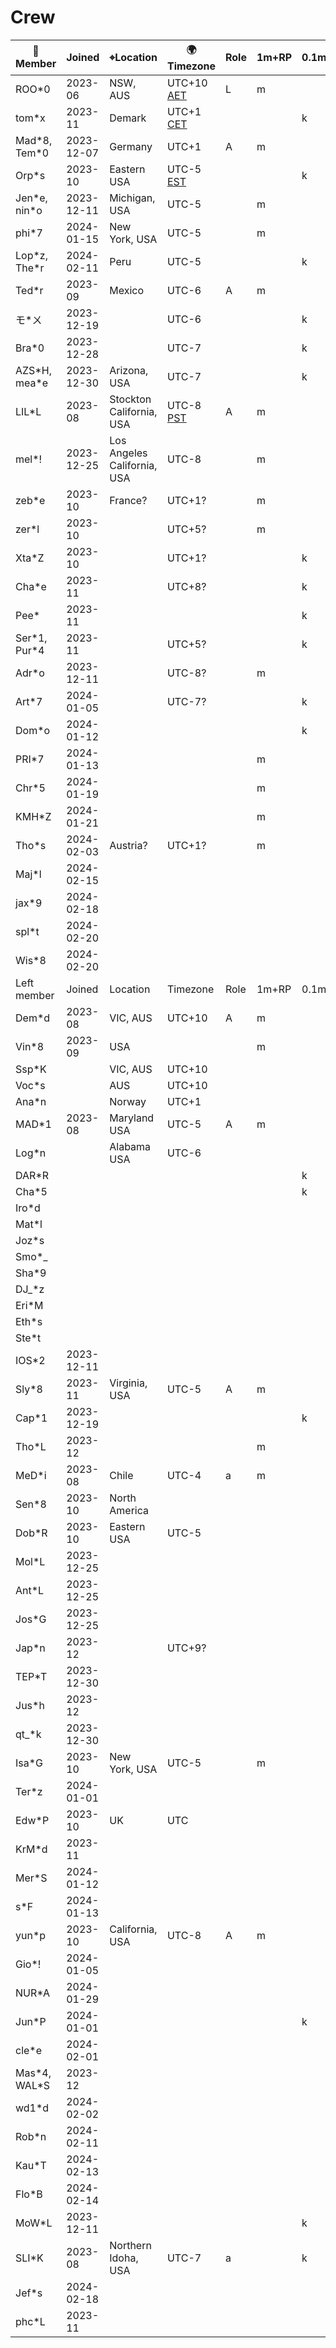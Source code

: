 # Crew

|&#x1F464;Member|Joined|&#x2316;Location|&#x1F30D;Timezone|Role|1m+RP|0.1m+PD|🔶WEC|
|--|--|--|--|--|--|--|--|
|ROO*0|2023-06|NSW, AUS|UTC+10 [AET](https://www.timeanddate.com/time/zones/aet)|L|m||W|
|tom*x|2023-11|Demark|UTC+1 [CET](https://www.timeanddate.com/time/zones/cet)|||k|W|
|Mad*8, Tem\*0|2023-12-07|Germany|UTC+1|A|m||W|
|Orp*s|2023-10|Eastern USA|UTC-5 [EST](https://www.timeanddate.com/time/zones/est)|||k|W|
|Jen*e, nin\*o|2023-12-11|Michigan, USA|UTC-5||m||W|
|phi*7|2024-01-15|New York, USA|UTC-5||m||W|
|Lop\*z, The\*r|2024-02-11|Peru|UTC-5|||k|W|
|Ted*r|2023-09|Mexico|UTC-6|A|m||W|
|モ*ㄨ|2023-12-19||UTC-6|||k|W|
|Bra*0|2023-12-28||UTC-7|||k|W|
|AZS*H, mea\*e|2023-12-30|Arizona, USA|UTC-7|||k|W|
|LIL*L|2023-08|Stockton California, USA|UTC-8 [PST](https://www.timeanddate.com/time/zones/pst)|A|m||W|
|mel*!|2023-12-25|Los Angeles California, USA|UTC-8||m||W|
|zeb*e|2023-10|France?|UTC+1?||m||W|
|zer*l|2023-10||UTC+5?||m||W|
|Xta*Z|2023-10||UTC+1?|||k|W|
|Cha*e|2023-11||UTC+8?|||k|W|
|Pee*|2023-11|||||k|W|
|Ser*1, Pur\*4|2023-11||UTC+5?|||k|W|
|Adr*o|2023-12-11||UTC-8?||m||W|
|Art*7|2024-01-05||UTC-7?|||k|W|
|Dom*o|2024-01-12|||||k|
|PRI*7|2024-01-13||||m||W|
|Chr*5|2024-01-19||||m||W|
|KMH*Z|2024-01-21||||m||W|
|Tho*s|2024-02-03|Austria?|UTC+1?||m||W|
|Maj*l|2024-02-15|
|jax*9|2024-02-18|
|spl*t|2024-02-20|
|Wis*8|2024-02-20|
|Left member|Joined|Location|Timezone|Role|1m+RP|0.1m+PD|
|Dem*d|2023-08|VIC, AUS|UTC+10|A|m|
|Vin*8|2023-09|USA|||m|
|Ssp*K||VIC, AUS|UTC+10|
|Voc*s||AUS|UTC+10|
|Ana*n||Norway|UTC+1|
|MAD*1|2023-08|Maryland USA|UTC-5|A|m|
|Log*n||Alabama USA|UTC-6|
|DAR*R||||||k|
|Cha*5||||||k|
|Iro*d|||
|Mat*l|||
|Joz*s|||
|Smo*_|||
|Sha*9|||
|DJ_*z|||
|Eri*M|||
|Eth*s|||
|Ste*t|||
|IOS*2|2023-12-11|||
|Sly*8|2023-11|Virginia, USA|UTC-5|A|m|
|Cap*1|2023-12-19|||||k|
|Tho*L|2023-12||||m|
|MeD*i|2023-08|Chile|UTC-4|a|m|
|Sen*8|2023-10|North America||
|Dob*R|2023-10|Eastern USA|UTC-5|
|Mol*L|2023-12-25|
|Ant*L|2023-12-25|
|Jos*G|2023-12-25|
|Jap*n|2023-12||UTC+9?|
|TEP*T|2023-12-30|
|Jus*h|2023-12|||
|qt_*k|2023-12-30|
|Isa*G|2023-10|New York, USA|UTC-5||m|
|Ter*z|2024-01-01|
|Edw*P|2023-10|UK|UTC|
|KrM*d|2023-11||
|Mer*S|2024-01-12|
|s*F|2024-01-13|
|yun*p|2023-10|California, USA|UTC-8|A|m|
|Gio*!|2024-01-05|
|NUR*A|2024-01-29|
|Jun*P|2024-01-01|||||k|
|cle*e|2024-02-01|
|Mas\*4, WAL\*S|2023-12||||||W|
|wd1*d|2024-02-02|
|Rob*n|2024-02-11|
|Kau*T|2024-02-13|
|Flo*B|2024-02-14|
|MoW*L|2023-12-11|||||k|W|
|SLI*K|2023-08|Northern Idoha, USA|UTC-7|a||k|W|
|Jef*s|2024-02-18|
|phc*L|2023-11||||||?|

